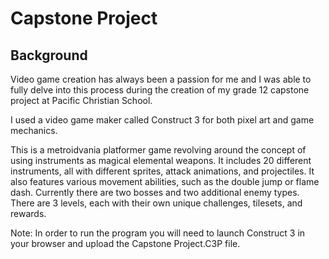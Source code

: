 # Capstone Project
## Background
Video game creation has always been a passion for me and I was able to fully delve into this process during the creation of my grade 12 capstone project at Pacific Christian School.

I used a video game maker called Construct 3 for both pixel art and game mechanics.

This is a metroidvania platformer game revolving around the concept of using instruments as magical elemental weapons. It includes 20 different instruments, all with different sprites, attack animations, and projectiles. It also features various movement abilities, such as the double jump or flame dash. Currently there are two bosses and two additional enemy types. There are 3 levels, each with their own unique challenges, tilesets, and rewards.

Note: In order to run the program you will need to launch Construct 3 in your browser and upload the Capstone Project.C3P file.
